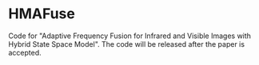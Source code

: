 # HMAFuse
Code for "Adaptive Frequency Fusion for Infrared and Visible Images with Hybrid State Space Model".
The code will be released after the paper is accepted.
